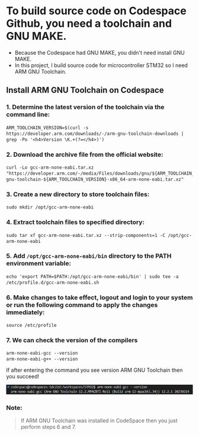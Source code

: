 # To build source code on Codespace Github, you need a toolchain and GNU MAKE.

* Because the Codespace had GNU MAKE, you didn't need install GNU MAKE. 
* In this project, I build source code for microcontroller STM32 so I need ARM GNU Toolchain.

## Install ARM GNU Toolchain on Codespace

### 1. Determine the latest version of the toolchain via the command line:

    ARM_TOOLCHAIN_VERSION=$(curl -s https://developer.arm.com/downloads/-/arm-gnu-toolchain-downloads | grep -Po '<h4>Version \K.+(?=</h4>)')
    
### 2. Download the archive file from the official website:

    curl -Lo gcc-arm-none-eabi.tar.xz "https://developer.arm.com/-/media/Files/downloads/gnu/${ARM_TOOLCHAIN_VERSION}/binrel/arm-gnu-toolchain-${ARM_TOOLCHAIN_VERSION}-x86_64-arm-none-eabi.tar.xz"

### 3. Create a new directory to store toolchain files:

    sudo mkdir /opt/gcc-arm-none-eabi

### 4. Extract toolchain files to specified directory:

    sudo tar xf gcc-arm-none-eabi.tar.xz --strip-components=1 -C /opt/gcc-arm-none-eabi

### 5. Add  `/opt/gcc-arm-none-eabi/bin` directory to the PATH environment variable: 

    echo 'export PATH=$PATH:/opt/gcc-arm-none-eabi/bin' | sudo tee -a /etc/profile.d/gcc-arm-none-eabi.sh

### 6. Make changes to take effect, logout and login to your system or run the following command to apply the changes immediately:

    source /etc/profile

### 7. We can check the version of the compilers

    arm-none-eabi-gcc --version
    arm-none-eabi-g++ --version

If after entering the command you see version ARM GNU Toolchain then you succeed!

![Alt text](image.png)

### Note:
> If ARM GNU Toolchain was installed in CodeSpace then you just perform steps 6 and 7.
